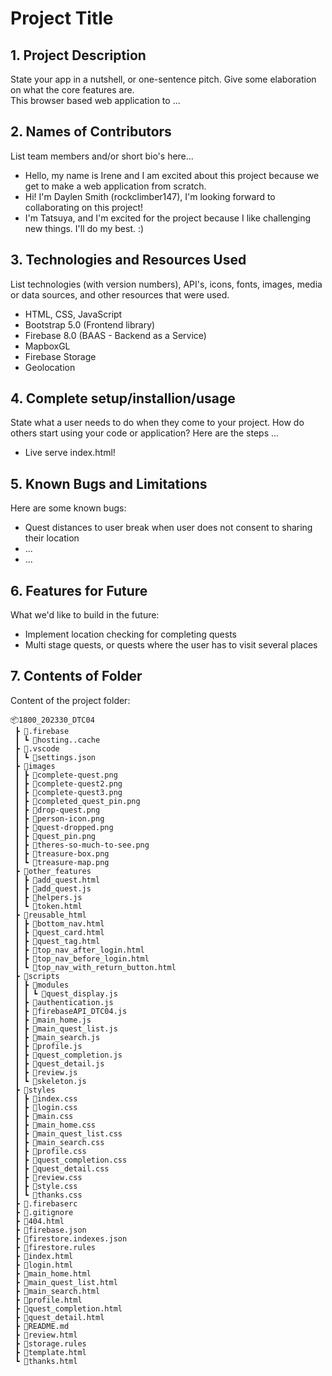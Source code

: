 # Project Title

## 1. Project Description
State your app in a nutshell, or one-sentence pitch. Give some elaboration on what the core features are.  
This browser based web application to ... 

## 2. Names of Contributors
List team members and/or short bio's here... 
* Hello, my name is Irene and I am excited about this project because we get to make a web application from scratch.
* Hi! I'm Daylen Smith (rockclimber147), I'm looking forward to collaborating on this project! 
* I'm Tatsuya, and I'm excited for the project because I like challenging new things. I'll do my best. :)
	
## 3. Technologies and Resources Used
List technologies (with version numbers), API's, icons, fonts, images, media or data sources, and other resources that were used.
* HTML, CSS, JavaScript
* Bootstrap 5.0 (Frontend library)
* Firebase 8.0 (BAAS - Backend as a Service)
* MapboxGL
* Firebase Storage
* Geolocation

## 4. Complete setup/installion/usage
State what a user needs to do when they come to your project.  How do others start using your code or application?
Here are the steps ...
* Live serve index.html!

## 5. Known Bugs and Limitations
Here are some known bugs:
* Quest distances to user break when user does not consent to sharing their location
* ...
* ...

## 6. Features for Future
What we'd like to build in the future:
* Implement location checking for completing quests
* Multi stage quests, or quests where the user has to visit several places
	
## 7. Contents of Folder
Content of the project folder:

```
📦1800_202330_DTC04
 ┣ 📂.firebase
 ┃ ┗ 📜hosting..cache
 ┣ 📂.vscode
 ┃ ┗ 📜settings.json
 ┣ 📂images
 ┃ ┣ 📜complete-quest.png
 ┃ ┣ 📜complete-quest2.png
 ┃ ┣ 📜complete-quest3.png
 ┃ ┣ 📜completed_quest_pin.png
 ┃ ┣ 📜drop-quest.png
 ┃ ┣ 📜person-icon.png
 ┃ ┣ 📜quest-dropped.png
 ┃ ┣ 📜quest_pin.png
 ┃ ┣ 📜theres-so-much-to-see.png
 ┃ ┣ 📜treasure-box.png
 ┃ ┗ 📜treasure-map.png
 ┣ 📂other_features
 ┃ ┣ 📜add_quest.html
 ┃ ┣ 📜add_quest.js
 ┃ ┣ 📜helpers.js
 ┃ ┗ 📜token.html
 ┣ 📂reusable_html
 ┃ ┣ 📜bottom_nav.html
 ┃ ┣ 📜quest_card.html
 ┃ ┣ 📜quest_tag.html
 ┃ ┣ 📜top_nav_after_login.html
 ┃ ┣ 📜top_nav_before_login.html
 ┃ ┗ 📜top_nav_with_return_button.html
 ┣ 📂scripts
 ┃ ┣ 📂modules
 ┃ ┃ ┗ 📜quest_display.js
 ┃ ┣ 📜authentication.js
 ┃ ┣ 📜firebaseAPI_DTC04.js
 ┃ ┣ 📜main_home.js
 ┃ ┣ 📜main_quest_list.js
 ┃ ┣ 📜main_search.js
 ┃ ┣ 📜profile.js
 ┃ ┣ 📜quest_completion.js
 ┃ ┣ 📜quest_detail.js
 ┃ ┣ 📜review.js
 ┃ ┗ 📜skeleton.js
 ┣ 📂styles
 ┃ ┣ 📜index.css
 ┃ ┣ 📜login.css
 ┃ ┣ 📜main.css
 ┃ ┣ 📜main_home.css
 ┃ ┣ 📜main_quest_list.css
 ┃ ┣ 📜main_search.css
 ┃ ┣ 📜profile.css
 ┃ ┣ 📜quest_completion.css
 ┃ ┣ 📜quest_detail.css
 ┃ ┣ 📜review.css
 ┃ ┣ 📜style.css
 ┃ ┗ 📜thanks.css
 ┣ 📜.firebaserc
 ┣ 📜.gitignore
 ┣ 📜404.html
 ┣ 📜firebase.json
 ┣ 📜firestore.indexes.json
 ┣ 📜firestore.rules
 ┣ 📜index.html
 ┣ 📜login.html
 ┣ 📜main_home.html
 ┣ 📜main_quest_list.html
 ┣ 📜main_search.html
 ┣ 📜profile.html
 ┣ 📜quest_completion.html
 ┣ 📜quest_detail.html
 ┣ 📜README.md
 ┣ 📜review.html
 ┣ 📜storage.rules
 ┣ 📜template.html
 ┗ 📜thanks.html
```


